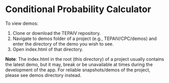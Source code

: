 # Conditional Probability Calculator

To view demos: 
1. Clone or download the TEPAIV repository. 
2. Navigate to demos folder of a project (e.g., TEPAIV/CPC/demos) and enter the directory of the demo you wish to see.
3. Open index.html of that directory.

**Note**: The index.html in the root (this directory) of a project usually contains the latest demo, but it may, break or be unavailable at times during the development of the app. For reliable snapshots/demos of the project, please see demos directory instead.